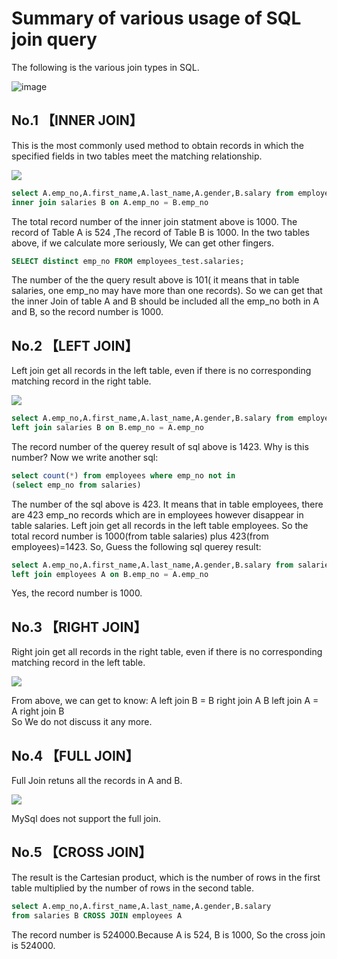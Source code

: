 # Summary of various usage of SQL join query
The following is the various join types in SQL.

![image](https://user-images.githubusercontent.com/81301502/129463661-aaef2f3a-42d0-423b-b2af-cdab93c1e329.png)


 ## No.1 【INNER JOIN】
This is the most commonly used method to obtain records in which the specified fields in two tables meet the matching relationship.

![](https://pic2.zhimg.com/80/v2-eaa5d9a2aa94c71d0a0633339481afd9_1440w.jpg)

```SQL
select A.emp_no,A.first_name,A.last_name,A.gender,B.salary from employees A
inner join salaries B on A.emp_no = B.emp_no
```
The  total record number of the inner join statment above is 1000.
The record of Table A is 524 ,The record of Table B is 1000. In the two tables above, if we calculate more seriously, We can get other fingers.
```sql
SELECT distinct emp_no FROM employees_test.salaries;
```
The number of the the query result above is 101( it means that in table salaries, one emp_no may have more than one records).  So we can get that the inner Join of table A and B should be included all the emp_no both in A and B, so the record number is 1000.
                                                              
## No.2 【LEFT JOIN】
Left join get all records in the left table, even if there is no corresponding matching record in the right table.

![](https://pic4.zhimg.com/80/v2-45fcd21c1199f2ff71ecf1231a18c86b_1440w.jpg)

```sql
select A.emp_no,A.first_name,A.last_name,A.gender,B.salary from employees A
left join salaries B on B.emp_no = A.emp_no
```
The record number of the querey result of sql above  is 1423. Why is this number? Now we write another sql:
```sql
select count(*) from employees where emp_no not in 
(select emp_no from salaries)
```
The number of the sql above is 423. It means that in table  employees, there are 423 emp_no records which are in employees however disappear in table salaries. Left join get all records in the left table employees. So the total record number is 1000(from table salaries) plus 423(from employees)=1423.
So, Guess the following sql querey result:
```sql
select A.emp_no,A.first_name,A.last_name,A.gender,B.salary from salaries B
left join employees A on B.emp_no = A.emp_no
```
Yes, the record number is 1000.

## No.3 【RIGHT JOIN】
Right join get all records in the right table, even if there is no corresponding matching record in the left table. 

![](https://pic1.zhimg.com/80/v2-742cc2400cf90e34e4b19d0587047dec_1440w.jpg)  

From above, we can get to know: 
A left join B = B right join A
B left join A = A right join B  
So  We do not discuss it any more.

## No.4 【FULL JOIN】
Full Join retuns all the records in A and B.

![](https://pic3.zhimg.com/80/v2-4da74dd801c81a61eb10e3699d87e4c6_1440w.jpg)

MySql does not support the full join.

## No.5 【CROSS JOIN】
The result is the Cartesian product, which is the number of rows in the first table multiplied by the number of rows in the second table.
```sql
select A.emp_no,A.first_name,A.last_name,A.gender,B.salary 
from salaries B CROSS JOIN employees A
```
The record number is 524000.Because A is 524, B is 1000, So the cross join is 524000.

